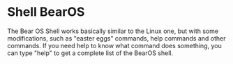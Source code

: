# Shell BearOS

The Bear OS Shell works basically similar to the Linux one, but with some modifications, such as "easter eggs" commands, help commands and other commands. If you need help to know what command does something, you can type "help" to get a complete list of the BearOS shell.